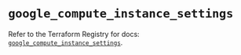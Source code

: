 # `google_compute_instance_settings`

Refer to the Terraform Registry for docs: [`google_compute_instance_settings`](https://registry.terraform.io/providers/hashicorp/google/6.34.0/docs/resources/compute_instance_settings).
